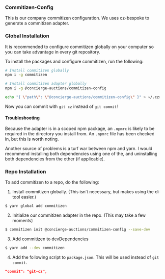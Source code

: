 ### Commitizen-Config

This is our company commitizen configuration. We uses cz-bespoke to generate a commitizen adapter.


### Global Installation
It is recommended to configure commitizen globally on your computer so you can take advantage in every git repository.

To install the packages and configure commitizen, run the following:
```bash
# Install commitizen globally
npm i -g commitizen

# Install commitizen adapter globally
npm i -g @concierge-auctions/commitizen-config

echo "{ \"path\": \"@concierge-auctions/commitizen-config\" }" > ~/.czrc

```

Now you can commit with `git cz` instead of `git commit`!


#### Troubleshooting
Because the adapter is in a scoped npm package, an `.npmrc` is likely to be required in the directory you install from. An `.npmrc` file has been checked in, but this is worth noting.

Another source of problems is a turf war between npm and yarn. I would recommend installing both dependencies using one of the, and uninstalling both dependencies from the other (if applicable).




### Repo Installation
To add commitizen to a repo, do the following:

1. Install commitizen globally. (This isn't necessary, but makes using the cli tool easier.)
```bash
$ yarn global add commitizen
```

2. Initialize our commitizen adapter in the repo. (This may take a few moments)
```bash
$ commitizen init @concierge-auctions/commitizen-config --save-dev
```

3. Add commitizen to devDependencies
```bash
$ yarn add --dev commitizen
```

4. Add the following script to `package.json`. This will be used instead of `git commit`.
```json
"commit": "git-cz",
```
